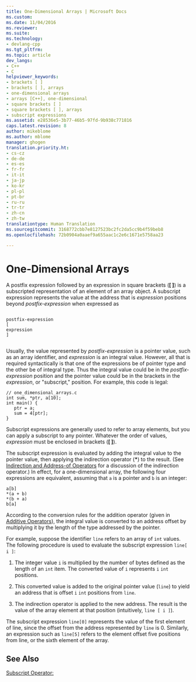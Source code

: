 ```yaml
---
title: One-Dimensional Arrays | Microsoft Docs
ms.custom: 
ms.date: 11/04/2016
ms.reviewer: 
ms.suite: 
ms.technology:
- devlang-cpp
ms.tgt_pltfrm: 
ms.topic: article
dev_langs:
- C++
- C
helpviewer_keywords:
- brackets [ ]
- brackets [ ], arrays
- one-dimensional arrays
- arrays [C++], one-dimensional
- square brackets [ ]
- square brackets [ ], arrays
- subscript expressions
ms.assetid: e28536e5-3b77-46b5-97fd-9b938c771816
caps.latest.revision: 8
author: mikeblome
ms.author: mblome
manager: ghogen
translation.priority.ht:
- cs-cz
- de-de
- es-es
- fr-fr
- it-it
- ja-jp
- ko-kr
- pl-pl
- pt-br
- ru-ru
- tr-tr
- zh-cn
- zh-tw
translationtype: Human Translation
ms.sourcegitcommit: 3168772cbb7e8127523bc2fc2da5cc9b4f59beb8
ms.openlocfilehash: 72b0904a0aaef9a655aac1c2e6c1671e5758aa23

---
```

# One-Dimensional Arrays
A postfix expression followed by an expression in square brackets (**[ ]**) is a subscripted representation of an element of an array object. A subscript expression represents the value at the address that is *expression* positions beyond *postfix-expression* when expressed as  
  
```  
  
postfix-expression  
[  
expression  
]  
  
```  
  
 Usually, the value represented by *postfix-expression* is a pointer value, such as an array identifier, and *expression* is an integral value. However, all that is required syntactically is that one of the expressions be of pointer type and the other be of integral type. Thus the integral value could be in the *postfix-expression* position and the pointer value could be in the brackets in the *expression*, or "subscript," position. For example, this code is legal:  
  
```  
// one_dimensional_arrays.c  
int sum, *ptr, a[10];  
int main() {  
   ptr = a;  
   sum = 4[ptr];  
}  
```  
  
 Subscript expressions are generally used to refer to array elements, but you can apply a subscript to any pointer. Whatever the order of values, *expression* must be enclosed in brackets (**[ ]**).  
  
 The subscript expression is evaluated by adding the integral value to the pointer value, then applying the indirection operator (**\***) to the result. (See [Indirection and Address-of Operators](../c-language/indirection-and-address-of-operators.md) for a discussion of the indirection operator.) In effect, for a one-dimensional array, the following four expressions are equivalent, assuming that `a` is a pointer and `b` is an integer:  
  
```  
a[b]  
*(a + b)  
*(b + a)  
b[a]  
```  
  
 According to the conversion rules for the addition operator (given in [Additive Operators](../c-language/c-additive-operators.md)), the integral value is converted to an address offset by multiplying it by the length of the type addressed by the pointer.  
  
 For example, suppose the identifier `line` refers to an array of `int` values. The following procedure is used to evaluate the subscript expression `line[ i ]`:  
  
1.  The integer value `i` is multiplied by the number of bytes defined as the length of an `int` item. The converted value of `i` represents `i` `int` positions.  
  
2.  This converted value is added to the original pointer value (`line`) to yield an address that is offset `i` `int` positions from `line`.  
  
3.  The indirection operator is applied to the new address. The result is the value of the array element at that position (intuitively, `line [ i ]`).  
  
 The subscript expression `line[0]` represents the value of the first element of line, since the offset from the address represented by `line` is 0. Similarly, an expression such as `line[5]` refers to the element offset five positions from line, or the sixth element of the array.  
  
## See Also  
 [Subscript Operator:](../cpp/subscript-operator.md)


<!--HONumber=Jan17_HO1-->


